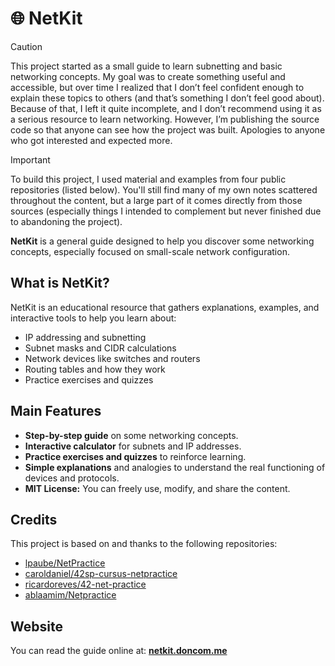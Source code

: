 # 🌐 NetKit

> [!CAUTION]
> This project started as a small guide to learn subnetting and basic networking concepts.
My goal was to create something useful and accessible, but over time I realized that I don’t feel confident enough to explain these topics to others (and that’s something I don’t feel good about). Because of that, I left it quite incomplete, and I don’t recommend using it as a serious resource to learn networking. However, I’m publishing the source code so that anyone can see how the project was built. Apologies to anyone who got interested and expected more.

> [!IMPORTANT]
> To build this project, I used material and examples from four public repositories (listed below).
You'll still find many of my own notes scattered throughout the content, but a large part of it comes directly from those sources (especially things I intended to complement but never finished due to abandoning the project).

**NetKit** is a general guide designed to help you discover some networking concepts, especially focused on small-scale network configuration.

## What is NetKit?

NetKit is an educational resource that gathers explanations, examples, and interactive tools to help you learn about:

- IP addressing and subnetting
- Subnet masks and CIDR calculations
- Network devices like switches and routers
- Routing tables and how they work
- Practice exercises and quizzes

## Main Features

- **Step-by-step guide** on some networking concepts.
- **Interactive calculator** for subnets and IP addresses.
- **Practice exercises and quizzes** to reinforce learning.
- **Simple explanations** and analogies to understand the real functioning of devices and protocols.
- **MIT License:** You can freely use, modify, and share the content.

## Credits

This project is based on and thanks to the following repositories:

- [lpaube/NetPractice](https://github.com/lpaube/NetPractice)
- [caroldaniel/42sp-cursus-netpractice](https://github.com/caroldaniel/42sp-cursus-netpractice)
- [ricardoreves/42-net-practice](https://github.com/ricardoreves/42-net-practice)
- [ablaamim/Netpractice](https://github.com/ablaamim/Netpractice)

## Website

You can read the guide online at:  **[netkit.doncom.me](https://netkit.doncom.me/)**
